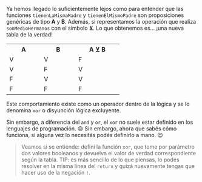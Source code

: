 Ya hemos llegado lo suficientemente lejos como para entender que las funciones `tienenLaMismaMadre` y `tienenElMismoPadre` son proposiciones genéricas de tipo **A** y **B**. Además,  si representamos la operación que realiza `sonMedioHermanos` con el símbolo **⊻**. Lo que obtenemos es... ¡una nueva tabla de la verdad!

<table class="table table-striped table-bordered table-condensed text-center">
  <tr>
    <th class ="text-center" style="width: 75px">A</th>
    <th class ="text-center" style="width: 75px">B</th>
    <th class ="text-center" style="width: 100px">A ⊻ B</th>
  </tr>
  <tr>
    <td>V</td>
    <td>V</td>
    <td>F</td>
  </tr>
  <tr>
    <td>V</td>
    <td>F</td>
    <td>V</td>
  </tr>
  <tr>
    <td>F</td>
    <td>V</td>
    <td>V</td>
  </tr>
  <tr>
    <td>F</td>
    <td>F</td>
    <td>F</td>
  </tr>
</table>

Este comportamiento existe como un operador dentro de la lógica y se lo denomina `xor` o disyunción lógica excluyente.
 
Sin embargo, a diferencia del `and` y `or`, el `xor` no suele estar definido en los lenguajes de programación. :cry: Sin embargo, ahora que sabés cómo funciona, si alguna vez lo necesitás podés definirlo a mano. :wink:

> Veamos si se entiende: definí la función `xor`, que tome por parámetro dos valores booleanos y devuelva el valor de verdad correspondiente según la tabla. TIP: es más sencillo de lo que piensas, lo podés resolver en la misma línea del `return` y quizá nuevamente tengas que hacer uso de la negación `!`.